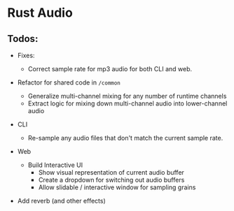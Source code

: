 # Rust Audio

## Todos:
- Fixes:
    - Correct sample rate for mp3 audio for both CLI and web.

- Refactor for shared code in `/common`
    - Generalize multi-channel mixing for any number of runtime channels
    - Extract logic for mixing down multi-channel audio into lower-channel audio

- CLI
    - Re-sample any audio files that don't match the current sample rate.

- Web
    - Build Interactive UI
        - Show visual representation of current audio buffer
        - Create a dropdown for switching out audio buffers
        - Allow slidable / interactive window for sampling grains

- Add reverb (and other effects)
